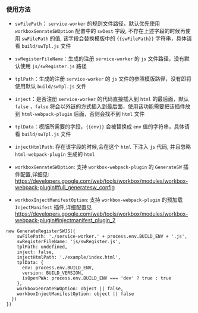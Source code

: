 ### 使用方法
* `swFilePath`： `service-worker` 的规则文件路径，默认优先使用 `workboxGenrateSWOption` 配置中的 `swDest` 字段, 不存在上述字段的时候再使用 `swFilePath` 的值, 该字段会替换模版中的 `{{swFilePath}}` 字符串，具体请看 `build/swTpl.js` 文件

* `swRegisterFileName`：生成的注册 `service-worker` 的 `js` 文件路径，没有默认使用 `js/swRegister.js` 路径

* `tplPath`：生成的注册 `service-worker` 的 `js` 文件的参照模版路径，没有即将使用默认 `build/swTpl.js` 文件

* `inject`：是否注册 `service-worker` 的代码直接插入到 `html` 的最后面，默认 `false` ，`false` 将会以外链的方式插入到最后面，使用该功能需要把该插件放到 `html-webpack-plugin` 后面，否则会找不到 `html` 文件

* `tplData`：模版所需要的字段，`{{env}}` 会被替换成 `env` 值的字符串，具体请看 `build/swTpl.js` 文件

* `injectHtmlPath`: 存在该字段的时候,会在这个 `html` 下注入 `js` 代码, 并且忽略 `html-webpack-plugin` 生成的 `html` 

* `workboxGenrateSWOption`: 支持 `workbox-webpack-plugin` 的 `GenerateSW` 插件配置,详细见: https://developers.google.com/web/tools/workbox/modules/workbox-webpack-plugin#full_generatesw_config

* `workboxInjectManifestOption`: 支持 `workbox-webpack-plugin` 的预加载 `InjectManifest` 插件,详细配置见 https://developers.google.com/web/tools/workbox/modules/workbox-webpack-plugin#injectmanifest_plugin_2
```
new GenerateRegisterSWJS({
    swFilePath: './service-worker.' + process.env.BUILD_ENV + '.js',
    swRegisterFileName: 'js/swRegister.js',
    tplPath: undefined,
    inject: false,
    injectHtmlPath: './example/index.html',
    tplData: {
      env: process.env.BUILD_ENV,
      version: BUILD_VERSION,
      isOpenPWA: process.env.BUILD_ENV === 'dev' ? true : true
    },
    workboxGenrateSWOption: object || false,
    workboxInjectManifestOption: object || false
  })
})
```
